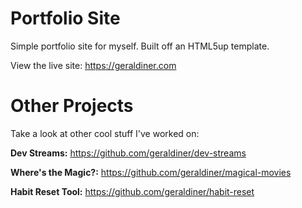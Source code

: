# Portfolio Site

Simple portfolio site for myself. Built off an HTML5up template.

View the live site: https://geraldiner.com

# Other Projects

Take a look at other cool stuff I've worked on:

**Dev Streams:** <a href='https://github.com/geraldiner/dev-streams' target='_blank'>https://github.com/geraldiner/dev-streams</a>

**Where's the Magic?:** <a href='https://github.com/geraldiner/magical-movies' target='_blank'>https://github.com/geraldiner/magical-movies</a>

**Habit Reset Tool:** <a href='https://github.com/geraldiner/habit-reset' target='_blank'>https://github.com/geraldiner/habit-reset</a>
